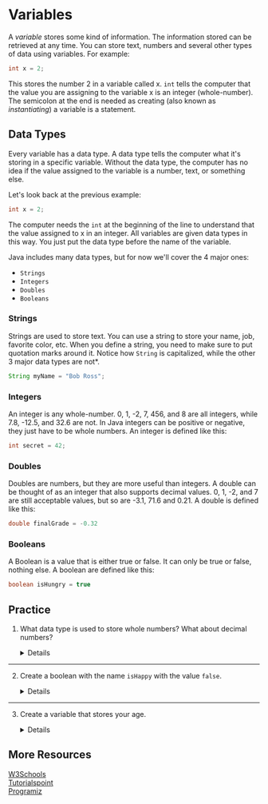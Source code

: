 # Variables

A *variable* stores some kind of information. The information stored can be retrieved at
any time. You can store text, numbers and several other types of data using variables. For example:

```java
int x = 2;
```

This stores the number 2 in a variable called x. `int` tells the
computer that the value you are assigning to the variable x is an integer (whole-number). The semicolon at the end is needed as creating (also known as *instantiating*) a variable is a statement.

## Data Types

Every variable has a data type. A data type tells the computer what it's storing in a specific variable. Without the data type, the computer has no idea if the value assigned to the variable is a number, text, or something else.

Let's look back at the previous example:

```java
int x = 2;
```

The computer needs the `int` at the beginning of the line to understand that the value
assigned to x in an integer. All variables are given data types in this way. You just put the data
type before the name of the variable.

Java includes many data types, but for now we'll cover the 4 major ones:

- `Strings`
- `Integers`
- `Doubles`
- `Booleans`

### Strings

Strings are used to store text. You can use a string to store your name, job, favorite color, etc. When you define a string, you need to make sure to put quotation marks around it. Notice how `String` is capitalized, while the other 3 major data types are not\*.

```java
String myName = "Bob Ross";
```

### Integers

An integer is any whole-number. 0, 1, -2, 7, 456, and 8 are all integers, while 7.8, -12.5,
and 32.6 are not. In Java integers can be positive or negative, they just have to be whole
numbers. An integer is defined like this:

```java
int secret = 42;
```

### Doubles

Doubles are numbers, but they are more useful than integers. A double can be thought of as an integer that also supports decimal values. 0, 1, -2, and 7 are still acceptable values, but so are -3.1, 71.6 and 0.21. A double is defined like this:

```java
double finalGrade = -0.32
```

### Booleans

A Boolean is a value that is either true or false. It can only be true or false,
nothing else. A boolean are defined like this:

```java
boolean isHungry = true
```

## Practice

1. What data type is used to store whole numbers? What about decimal numbers?

   <details>

   `integer` **is used to store whole numbers, while** `double` **is used to store decimal numbers.**

   </details>

______________________________________________________________________

2. Create a boolean with the name `isHappy` with the value `false`.

   <details>

   ```java
   boolean isHappy = true;
   ```

   </details>

______________________________________________________________________

3. Create a variable that stores your age.

   <details>

   ```java
   int age = 15;
   ```

   </details>

## More Resources

[W3Schools](https://www.w3schools.com/java/java_data_types.asp)\
[Tutorialspoint](https://www.tutorialspoint.com/java/java_variable_types.htm)\
[Programiz](https://www.programiz.com/java-programming/variables-literals)
